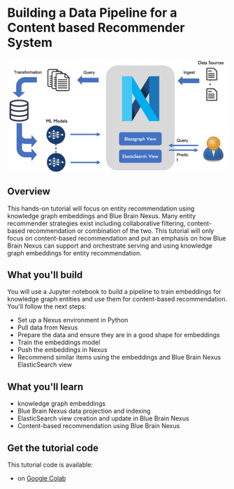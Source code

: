 
# Building a Data Pipeline for a Content based Recommender System

![ml_datapipeline](assets/ml_datapipeline.png)

## Overview

This hands-on tutorial will focus on entity recommendation using knowledge graph embeddings and Blue Brain Nexus. Many entity recommender strategies exist including collaborative filtering, content-based recommendation or combination of the two. This tutorial will only focus on content-based recommendation and put an emphasis on how Blue Brain Nexus can support and orchestrate serving and using knowledge graph embeddings for entity recommendation.

## What you'll build
You will use a Jupyter notebook to build a pipeline to train embeddings for knowledge graph entities and use them for content-based recommendation. You'll follow the next steps:

* Set up a Nexus environment in Python
* Pull data from Nexus
* Prepare the data and ensure they are in a good shape for embeddings
* Train the embeddings model
* Push the embeddings in Nexus
* Recommend similar items using the embeddings and Blue Brain Nexus ElasticSearch view

## What you'll learn

* knowledge graph embeddings
* Blue Brain Nexus data projection and indexing
* ElasticSearch view creation and update in Blue Brain Nexus
* Content-based recommendation using Blue Brain Nexus


## Get the tutorial code

This tutorial code is available:

* on [Google Colab](https://colab.research.google.com/github/BlueBrain/nexus-bbp-domains/blob/docs/src/main/paradox/docs/bluebrainnexustutorialkcni/notebooks/src/main/paradox/docs/bluebrainnexustutorialkcni/notebooks/Building_a_Content_based_Recommender_System_using_Blue_Brain_Nexus.ipynb)
